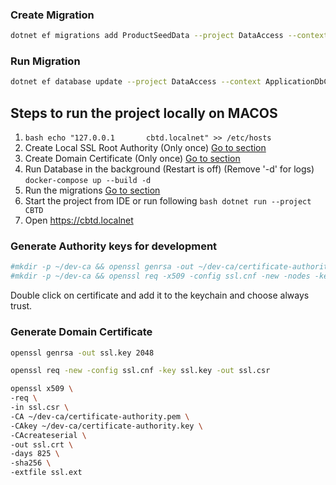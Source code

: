 ### Create Migration

```bash
dotnet ef migrations add ProductSeedData --project DataAccess --context ApplicationDbContext --startup-project CBTD --verbose
```

### Run Migration

```bash
dotnet ef database update --project DataAccess --context ApplicationDbContext --startup-project CBTD --verbose
```

## Steps to run the project locally on MACOS

1. ```bash echo "127.0.0.1       cbtd.localnet" >> /etc/hosts```
2. Create Local SSL Root Authority (Only once) [Go to section](#generate-authority-keys-for-development)
3. Create Domain Certificate (Only once) [Go to section](#generate-domain-certificate)
4. Run Database in the background (Restart is off) (Remove '-d' for logs) ```docker-compose up --build -d```
5. Run the migrations [Go to section](#run-migration)
6. Start the project from IDE or run following ```bash dotnet run --project CBTD```
7. Open https://cbtd.localnet

### Generate Authority keys for development

```bash
#mkdir -p ~/dev-ca && openssl genrsa -out ~/dev-ca/certificate-authority.key 2048
#mkdir -p ~/dev-ca && openssl req -x509 -config ssl.cnf -new -nodes -key ~/dev-ca/certificate-authority.key -sha256 -days 1825 -out ~/dev-ca/certificate-authority.pem
```

Double click on certificate and add it to the keychain and choose always trust.

### Generate Domain Certificate

```bash
openssl genrsa -out ssl.key 2048

openssl req -new -config ssl.cnf -key ssl.key -out ssl.csr

openssl x509 \
-req \
-in ssl.csr \
-CA ~/dev-ca/certificate-authority.pem \
-CAkey ~/dev-ca/certificate-authority.key \
-CAcreateserial \
-out ssl.crt \
-days 825 \
-sha256 \
-extfile ssl.ext
```